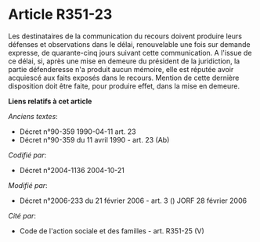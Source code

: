 # Article R351-23

Les destinataires de la communication du recours doivent produire leurs défenses et observations dans le délai, renouvelable
une fois sur demande expresse, de quarante-cinq jours suivant cette communication. A l'issue de ce délai, si, après une mise
en demeure du président de la juridiction, la partie défenderesse n'a produit aucun mémoire, elle est réputée avoir acquiescé
aux faits exposés dans le recours. Mention de cette dernière disposition doit être faite, pour produire effet, dans la mise
en demeure.

**Liens relatifs à cet article**

_Anciens textes_:

  - Décret n°90-359 1990-04-11 art. 23
  - Décret n°90-359 du 11 avril 1990 - art. 23 (Ab)

_Codifié par_:

  - Décret n°2004-1136 2004-10-21

_Modifié par_:

  - Décret n°2006-233 du 21 février 2006 - art. 3 () JORF 28 février 2006

_Cité par_:

  - Code de l'action sociale et des familles - art. R351-25 (V)
